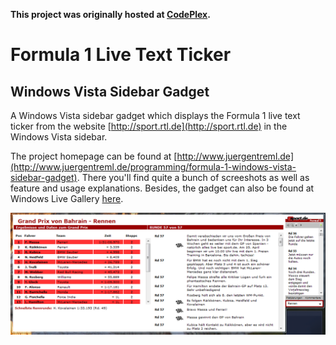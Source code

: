 **This project was originally hosted at [CodePlex](https://f1ticker.codeplex.com/).**

# Formula 1 Live Text Ticker
## Windows Vista Sidebar Gadget

A Windows Vista sidebar gadget which displays the Formula 1 live text ticker from the website [http://sport.rtl.de](http://sport.rtl.de) in the Windows Vista sidebar.

The project homepage can be found at [http://www.juergentreml.de](http://www.juergentreml.de/programming/formula-1-windows-vista-sidebar-gadget). There you'll find quite a bunch of screeshots as well as feature and usage explanations. Besides, the gadget can also be found at Windows Live Gallery [here](http://gallery.live.com/liveItemDetail.aspx?li=da29124b-7c82-46ee-985d-a81492a2bc14).

![](screenshot.png)

